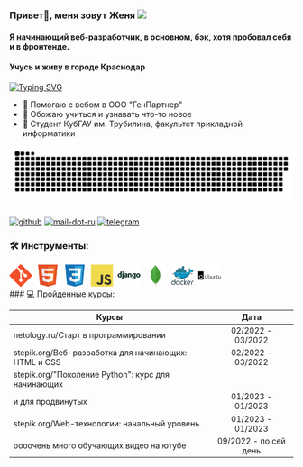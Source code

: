 ### Привет👋, меня зовут Женя <img src="https://media.giphy.com/media/WUlplcMpOCEmTGBtBW/giphy.gif" width="30px">
#### Я начинающий веб-разработчик, в основном, бэк, хотя пробовал себя и в фронтенде. 
#### Учусь и живу в городе Краснодар
[![Typing SVG](https://readme-typing-svg.herokuapp.com?color=%2336BCF7&lines=BackEnd+Developer+junior)](https://git.io/typing-svg)

- 🔭 Помогаю с вебом в ООО "ГенПартнер" 
- 🌱 Обожаю учиться и узнавать что-то новое
- 👯 Студент КубГАУ им. Трубилина, факультет прикладной информатики 
<p align="center">
 <img width="600" src="github-snake.svg" alt="snake"/>
</p>

[<img src='https://cdn.jsdelivr.net/npm/simple-icons@3.0.1/icons/github.svg' alt='github' height='40'>](https://github.com/https://github.com/zdivche)  [<img src='https://cdn.jsdelivr.net/npm/simple-icons@3.0.1/icons/mail-dot-ru.svg' alt='mail-dot-ru' height='40'>](zdivchenko@mail.ru)  [<img src='https://cdn.jsdelivr.net/npm/simple-icons@3.0.1/icons/telegram.svg' alt='telegram' height='40'>](https://t.me/dzheeeenya)  


### 🛠 Инструменты:
<div>
  <img src="https://github.com/devicons/devicon/blob/master/icons/git/git-original.svg" title="git" alt="git" width="40" height="40"/>&nbsp
  <img src="https://github.com/devicons/devicon/blob/master/icons/html5/html5-original.svg" title="html5" alt="html5" width="40" height="40"/>&nbsp
  <img src="https://github.com/devicons/devicon/blob/master/icons/css3/css3-original.svg" title="css" alt="css" width="40" height="40"/>&nbsp
  <img src="https://github.com/devicons/devicon/blob/master/icons/javascript/javascript-original.svg" title="javascript" alt="javascript" width="40" height="40"/>&nbsp
  <img src="https://github.com/devicons/devicon/blob/master/icons/django/django-plain-wordmark.svg" title="django" alt="django" width="40" height="40"/>&nbsp
  <img src="https://github.com/devicons/devicon/blob/master/icons/mongodb/mongodb-original.svg" title="mongodb" alt="mongodb" width="40" height="40"/>&nbsp
  <img src="https://github.com/devicons/devicon/blob/master/icons/docker/docker-original-wordmark.svg" title="docker" alt="docker" width="40" height="40"/>&nbsp
  <img src="https://github.com/devicons/devicon/blob/master/icons/ubuntu/ubuntu-plain-wordmark.svg" title="ubuntu" alt="ubuntu" width="40" height="40"/>&nbsp
</div>
### 💻 Пройденные курсы:

| Курсы                                                           | Дата                 |
| ----------------------------------------------------------------| :---------------:    |
| netology.ru/Старт в программировании                            | 02/2022 - 03/2022    |
| stepik.org/Веб-разработка для начинающих: HTML и CSS            | 02/2022 - 03/2022    |
| stepik.org/"Поколение Python": курс для начинающих              |                      |
|  и для продвинутых                                              | 01/2023 - 01/2023    |
| stepik.org/Web-технологии: начальный уровень                    | 01/2023 - 01/2023    |
| оооочень много обучающих видео на ютубе                         | 09/2022 - по сей день|

